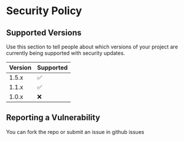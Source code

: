# Security Policy

## Supported Versions

Use this section to tell people about which versions of your project are
currently being supported with security updates.

| Version | Supported          |
| ------- | ------------------ |
| 1.5.x   | :white_check_mark:
| 1.1.x   | :white_check_mark: |
| 1.0.x   | :x:                |

## Reporting a Vulnerability

You can fork the repo or submit an issue in github issues
